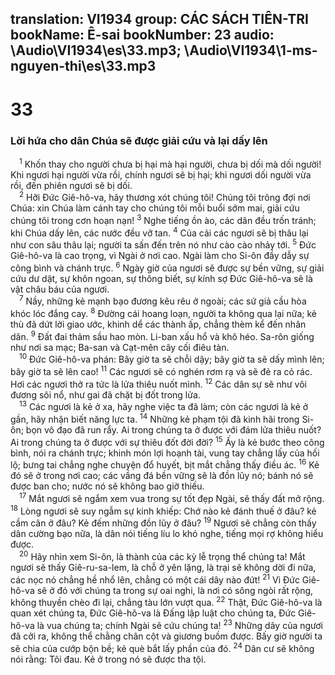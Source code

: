 translation: VI1934
group: CÁC SÁCH TIÊN-TRI
bookName: Ê-sai 
bookNumber: 23
audio: \Audio\VI1934\es\33.mp3; \Audio\VI1934\1-ms-nguyen-thi\es\33.mp3
-------

<div class="title"><h1>33</h1><h3>Lời hứa cho dân Chúa sẽ được giải cứu và lại dấy lên</h3></div>
<span class="verse es_33_1"> <sup>1</sup> Khốn thay cho người chưa bị hại mà hại người, chưa bị dối mà dối người! Khi ngươi hại người vừa rồi, chính ngươi sẽ bị hại; khi ngươi dối người vừa rồi, đến phiên ngươi sẽ bị dối. <br/></span>
<span class="verse es_33_2"> <sup>2</sup> Hỡi Đức Giê-hô-va, hãy thương xót chúng tôi! Chúng tôi trông đợi nơi Chúa: xin Chúa làm cánh tay cho chúng tôi mỗi buổi sớm mai, giải cứu chúng tôi trong cơn hoạn nạn! </span>
<span class="verse es_33_3"><sup>3</sup> Nghe tiếng ồn ào, các dân đều trốn tránh; khi Chúa dấy lên, các nước đều vỡ tan. </span>
<span class="verse es_33_4"><sup>4</sup> Của cải các ngươi sẽ bị thâu lại như con sâu thâu lại; người ta sấn đến trên nó như cào cào nhảy tới. </span>
<span class="verse es_33_5"><sup>5</sup> Đức Giê-hô-va là cao trọng, vì Ngài ở nơi cao. Ngài làm cho Si-ôn đầy dẫy sự công bình và chánh trực. </span>
<span class="verse es_33_6"><sup>6</sup> Ngày giờ của ngươi sẽ được sự bền vững, sự giải cứu dư dật, sự khôn ngoan, sự thông biết, sự kính sợ Đức Giê-hô-va sẽ là vật châu báu của ngươi. <br/></span>
<span class="verse es_33_7"> <sup>7</sup> Nầy, những kẻ mạnh bạo đương kêu rêu ở ngoài; các sứ giả cầu hòa khóc lóc đắng cay. </span>
<span class="verse es_33_8"><sup>8</sup> Đường cái hoang loạn, người ta không qua lại nữa; kẻ thù đã dứt lời giao ước, khinh dể các thành ấp, chẳng thèm kể đến nhân dân. </span>
<span class="verse es_33_9"><sup>9</sup> Đất đai thảm sầu hao mòn. Li-ban xấu hổ và khô héo. Sa-rôn giống như nơi sa mạc; Ba-san và Cạt-mên cây cối điêu tàn. <br/></span>
<span class="verse es_33_10"> <sup>10</sup> Đức Giê-hô-va phán: Bây giờ ta sẽ chỗi dậy; bây giờ ta sẽ dấy mình lên; bây giờ ta sẽ lên cao! </span>
<span class="verse es_33_11"><sup>11</sup> Các ngươi sẽ có nghén rơm rạ và sẽ đẻ ra cỏ rác. Hơi các ngươi thở ra tức là lửa thiêu nuốt mình. </span>
<span class="verse es_33_12"><sup>12</sup> Các dân sự sẽ như vôi đương sôi nổ, như gai đã chặt bị đốt trong lửa. <br/></span>
<span class="verse es_33_13"> <sup>13</sup> Các ngươi là kẻ ở xa, hãy nghe việc ta đã làm; còn các ngươi là kẻ ở gần, hãy nhận biết năng lực ta. </span>
<span class="verse es_33_14"><sup>14</sup> Những kẻ phạm tội đã kinh hãi trong Si-ôn; bọn vô đạo đã run rẩy. Ai trong chúng ta ở được với đám lửa thiêu nuốt? Ai trong chúng ta ở được với sự thiêu đốt đời đời? </span>
<span class="verse es_33_15"><sup>15</sup> Ấy là kẻ bước theo công bình, nói ra chánh trực; khinh món lợi hoạnh tài, vung tay chẳng lấy của hối lộ; bưng tai chẳng nghe chuyện đổ huyết, bịt mắt chẳng thấy điều ác. </span>
<span class="verse es_33_16"><sup>16</sup> Kẻ đó sẽ ở trong nơi cao; các vầng đá bền vững sẽ là đồn lũy nó; bánh nó sẽ được ban cho; nước nó sẽ không bao giờ thiếu. <br/></span>
<span class="verse es_33_17"> <sup>17</sup> Mắt ngươi sẽ ngắm xem vua trong sự tốt đẹp Ngài, sẽ thấy đất mở rộng. </span>
<span class="verse es_33_18"><sup>18</sup> Lòng ngươi sẽ suy ngẫm sự kinh khiếp: Chớ nào kẻ đánh thuế ở đâu? kẻ cầm cân ở đâu? Kẻ đếm những đồn lũy ở đâu? </span>
<span class="verse es_33_19"><sup>19</sup> Ngươi sẽ chẳng còn thấy dân cường bạo nữa, là dân nói tiếng líu lo khó nghe, tiếng mọi rợ không hiểu được. <br/></span>
<span class="verse es_33_20"> <sup>20</sup> Hãy nhìn xem Si-ôn, là thành của các kỳ lễ trọng thể chúng ta! Mắt ngươi sẽ thấy Giê-ru-sa-lem, là chỗ ở yên lặng, là trại sẽ không dời đi nữa, các nọc nó chẳng hề nhổ lên, chẳng có một cái dây nào đứt! </span>
<span class="verse es_33_21"><sup>21</sup> Vì Đức Giê-hô-va sẽ ở đó với chúng ta trong sự oai nghi, là nơi có sông ngòi rất rộng, không thuyền chèo đi lại, chẳng tàu lớn vượt qua. </span>
<span class="verse es_33_22"><sup>22</sup> Thật, Đức Giê-hô-va là quan xét chúng ta, Đức Giê-hô-va là Đấng lập luật cho chúng ta, Đức Giê-hô-va là vua chúng ta; chính Ngài sẽ cứu chúng ta! </span>
<span class="verse es_33_23"><sup>23</sup> Những dây của ngươi đã cởi ra, không thể chằng chân cột và giương buồm được. Bấy giờ người ta sẽ chia của cướp bộn bề; kẻ què bắt lấy phần của đó. </span>
<span class="verse es_33_24"><sup>24</sup> Dân cư sẽ không nói rằng: Tôi đau. Kẻ ở trong nó sẽ được tha tội. <br/></span>

